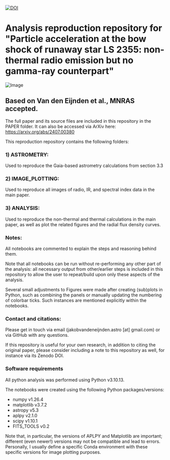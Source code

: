 [![DOI](https://zenodo.org/badge/821244259.svg)](https://zenodo.org/doi/10.5281/zenodo.12622045)

# Analysis reproduction repository for "Particle acceleration at the bow shock of runaway star LS 2355: non-thermal radio emission but no gamma-ray counterpart"

![Image](main.png?raw=true "image")

## Based on Van den Eijnden et al., MNRAS accepted.
The full paper and its source files are included in this repository in the PAPER folder. It can also be accessed via ArXiv here: https://arxiv.org/abs/2407.00380

This reproduction repository contains the following folders:

### 1) ASTROMETRY: 

Used to reproduce the Gaia-based astrometry calculations from section 3.3

### 2) IMAGE_PLOTTING:

Used to reproduce all images of radio, IR, and spectral index data in the main paper.

### 3) ANALYSIS:

Used to reproduce the non-thermal and thermal calculations in the main paper, as well as plot the related figures and the radial flux density curves.
 
### Notes:

All notebooks are commented to explain the steps and reasoning behind them.

Note that all notebooks can be run without re-performing any other part of the analysis: all necessary output from other/earlier steps is included in this repository to allow the user to repeat/build upon only these aspects of the analysis. 

Several small adjustments to Figures were made after creating (sub)plots in Python, such as combining the panels or manually updating the numbering of colorbar ticks. Such instances are mentioned explicitly within the notebooks. 

### Contact and citations:

Please get in touch via email (jakobvandeneijnden.astro [at] gmail.com) or via GitHub with any questions.

If this repository is useful for your own research, in addition to citing the original paper, please consider including a note to this repository as well, for instance via its Zenodo DOI.

### Software requirements

All python analysis was performed using Python v3.10.13.

The notebooks were created using the following Python packages/versions:
 
- numpy v1.26.4
- matplotlib v3.7.2
- astropy v5.3
- aplpy v2.1.0
- scipy v1.10.1
- FITS_TOOLS v0.2

Note that, in particular, the versions of APLPY and Matplotlib are important; different (even newer!) versions may not be compatible and lead to errors. Personally, I usually define a specific Conda environment with these specific versions for image plotting purposes.